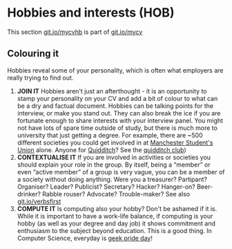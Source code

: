 # Hobbies and interests (HOB)

This section [git.io/mycvhb](http://git.io/mycvhb) is part of [git.io/mycv](http://git.io/mycv)

## Colouring it

Hobbies reveal some of your personality, which is often what employers are really trying to find out.

1. **JOIN IT** Hobbies aren't just an afterthought - it is an opportunity to stamp your personality on your CV and add a bit of colour to what can be a dry and factual document. Hobbies can be talking points for the interview, or make you stand out. They can also break the ice if you are fortunate enough to share interests with your interview panel. You might not have lots of spare time outside of study, but there is much more to university that just getting a degree. For example, there are ~500 different societies you could get involved in at [Manchester Student's Union](http://manchesterstudentsunion.com) alone. Anyone for [Quidditch](https://en.wikipedia.org/wiki/Quidditch)? See the [quidditch club](http://manchesterstudentsunion.com/groups/quidditch-club))
2. **CONTEXTUALISE IT** If you are involved in activities or societies you should explain your role in the group. By itself, being a “member” or even “active member” of a group is very vague, you can be a member of a society without doing anything. Were you a treasurer? Partipant? Organiser? Leader? Publicist? Secretary? Hacker? Hanger-on? Beer-drinker? Rabble rouser? Advocate? Trouble-maker? See also [git.io/verbsfirst](http://git.io/verbsfirst)
3. **COMPUTE IT** Is computing also your hobby? Don't be ashamed if it is. While it is important to have a work-life balance, if computing is your hobby (as well as your degree and day job) it shows commitment and enthusiasm to the subject beyond education. This is a good thing. In Computer Science, everyday is [geek pride day](https://en.wikipedia.org/wiki/Geek_Pride_Day)!

